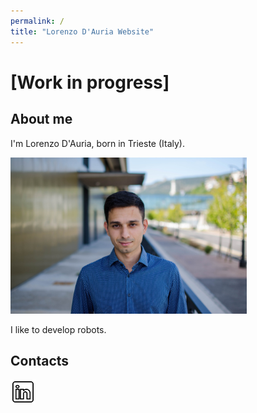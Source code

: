 ```yaml
---
permalink: /
title: "Lorenzo D'Auria Website"
---
```


# [Work in progress]

## About me

I'm Lorenzo D'Auria, born in Trieste (Italy).

<p align="left"> <img src="https://github.com/lodauria/lodauria.github.io/blob/main/_src/logo.jpg?raw=true" alt="logo" height="250"/> </p>

I like to develop robots.

## Contacts

<a  href="https://www.linkedin.com/in/lorenzodauria/"><img src="https://github.com/lodauria/lodauria.github.io/blob/main/_src/linkedin.png?raw=true" height="40" alt="LinkedIn" align="left"/></a>

